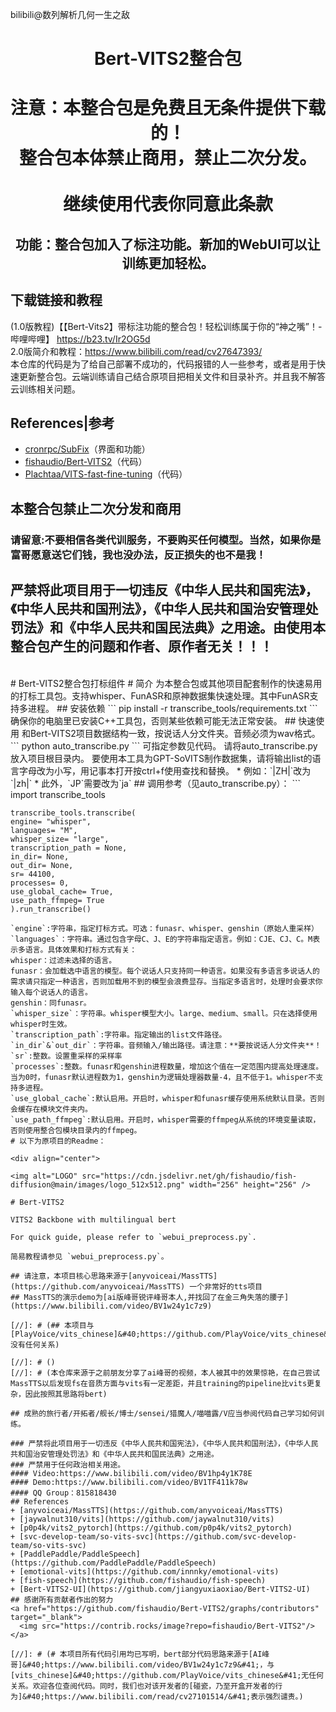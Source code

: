 bilibili@数列解析几何一生之敌
<div align="center">

# Bert-VITS2整合包
# 注意：本整合包是免费且无条件提供下载的！<br>整合包本体禁止商用，禁止二次分发。<br><br>继续使用代表你同意此条款
## 功能：整合包加入了标注功能。新加的WebUI可以让训练更加轻松。
<div align="left">

## 下载链接和教程
(1.0版教程)【【Bert-Vits2】带标注功能的整合包！轻松训练属于你的“神之嘴”！-哔哩哔哩】 https://b23.tv/Ir2OG5d   
2.0版简介和教程：https://www.bilibili.com/read/cv27647393/  
本仓库的代码是为了给自己部署不成功的，代码报错的人一些参考，或者是用于快速更新整合包。云端训练请自己结合原项目把相关文件和目录补齐。并且我不解答云训练相关问题。
## References|参考
+ [cronrpc/SubFix](https://github.com/cronrpc/SubFix)（界面和功能）
+ [fishaudio/Bert-VITS2](https://github.com/fishaudio/Bert-VITS2)（代码）
+ [Plachtaa/VITS-fast-fine-tuning](https://github.com/Plachtaa/VITS-fast-fine-tuning)（代码）
## 本整合包禁止二次分发和商用<br>
### 请留意:不要相信各类代训服务，不要购买任何模型。当然，如果你是富哥愿意送它们钱，我也没办法，反正损失的也不是我！

## 严禁将此项目用于一切违反《中华人民共和国宪法》，《中华人民共和国刑法》，《中华人民共和国治安管理处罚法》和《中华人民共和国民法典》之用途。由使用本整合包产生的问题和作者、原作者无关！！！
<br>
# Bert-VITS2整合包打标组件
# 简介
为本整合包或其他项目配套制作的快速易用的打标工具包。支持whisper、FunASR和原神数据集快速处理。其中FunASR支持多进程。
## 安装依赖
```
pip install -r transcribe_tools/requirements.txt
```
确保你的电脑里已安装C++工具包，否则某些依赖可能无法正常安装。
## 快速使用
和Bert-VITS2项目数据结构一致，按说话人分文件夹。音频必须为wav格式。
```
python auto_transcribe.py
```
可指定参数见代码。  
请将auto_transcribe.py放入项目根目录内。  
要使用本工具为GPT-SoVITS制作数据集，请将输出list的语言字母改为小写，用记事本打开按ctrl+f使用查找和替换。  
* 例如：`|ZH|`改为`|zh|`
* 此外，`JP`需要改为`ja`
## 调用参考（见auto_transcribe.py）：
```
    import transcribe_tools

    transcribe_tools.transcribe(
    engine= "whisper", 
    languages= "M",
    whisper_size= "large",
    transcription_path = None,
    in_dir= None,
    out_dir= None,
    sr= 44100,
    processes= 0,
    use_global_cache= True,
    use_path_ffmpeg= True
    ).run_transcribe()
```
`engine`:字符串，指定打标方式。可选：funasr、whisper、genshin（原始人重采样）  
`languages`：字符串。通过包含字母C、J、E的字符串指定语言。例如：CJE、CJ、C。M表示多语言。具体效果和打标方式有关：  
whisper：过滤未选择的语言。  
funasr：会加载选中语言的模型。每个说话人只支持同一种语言。如果没有多语言多说话人的需求请只指定一种语言，否则加载用不到的模型会浪费显存。当指定多语言时，处理时会要求你输入每个说话人的语言。
genshin：同funasr。  
`whisper_size`：字符串。whisper模型大小。large、medium、small。只在选择使用whisper时生效。  
`transcription_path`:字符串。指定输出的list文件路径。  
`in_dir`&`out_dir`：字符串。音频输入/输出路径。请注意：**要按说话人分文件夹**！  
`sr`:整数。设置重采样的采样率  
`processes`:整数。funasr和genshin进程数量，增加这个值在一定范围内提高处理速度。当为0时，funasr默认进程数为1，genshin为逻辑处理器数量-4，且不低于1。whisper不支持多进程。  
`use_global_cache`:默认启用。开启时，whisper和funasr缓存使用系统默认目录。否则会缓存在模块文件夹内。  
`use_path_ffmpeg`:默认启用。开启时，whisper需要的ffmpeg从系统的环境变量读取，否则使用整合包模块目录内的ffmpeg。
# 以下为原项目的Readme：     

<div align="center">

<img alt="LOGO" src="https://cdn.jsdelivr.net/gh/fishaudio/fish-diffusion@main/images/logo_512x512.png" width="256" height="256" />

# Bert-VITS2

VITS2 Backbone with multilingual bert

For quick guide, please refer to `webui_preprocess.py`.

简易教程请参见 `webui_preprocess.py`。

## 请注意，本项目核心思路来源于[anyvoiceai/MassTTS](https://github.com/anyvoiceai/MassTTS) 一个非常好的tts项目
## MassTTS的演示demo为[ai版峰哥锐评峰哥本人,并找回了在金三角失落的腰子](https://www.bilibili.com/video/BV1w24y1c7z9)

[//]: # (## 本项目与[PlayVoice/vits_chinese]&#40;https://github.com/PlayVoice/vits_chinese&#41; 没有任何关系)

[//]: # ()
[//]: # (本仓库来源于之前朋友分享了ai峰哥的视频，本人被其中的效果惊艳，在自己尝试MassTTS以后发现fs在音质方面与vits有一定差距，并且training的pipeline比vits更复杂，因此按照其思路将bert)

## 成熟的旅行者/开拓者/舰长/博士/sensei/猎魔人/喵喵露/V应当参阅代码自己学习如何训练。

### 严禁将此项目用于一切违反《中华人民共和国宪法》，《中华人民共和国刑法》，《中华人民共和国治安管理处罚法》和《中华人民共和国民法典》之用途。
### 严禁用于任何政治相关用途。
#### Video:https://www.bilibili.com/video/BV1hp4y1K78E
#### Demo:https://www.bilibili.com/video/BV1TF411k78w
#### QQ Group：815818430
## References
+ [anyvoiceai/MassTTS](https://github.com/anyvoiceai/MassTTS)
+ [jaywalnut310/vits](https://github.com/jaywalnut310/vits)
+ [p0p4k/vits2_pytorch](https://github.com/p0p4k/vits2_pytorch)
+ [svc-develop-team/so-vits-svc](https://github.com/svc-develop-team/so-vits-svc)
+ [PaddlePaddle/PaddleSpeech](https://github.com/PaddlePaddle/PaddleSpeech)
+ [emotional-vits](https://github.com/innnky/emotional-vits)
+ [fish-speech](https://github.com/fishaudio/fish-speech)
+ [Bert-VITS2-UI](https://github.com/jiangyuxiaoxiao/Bert-VITS2-UI)
## 感谢所有贡献者作出的努力
<a href="https://github.com/fishaudio/Bert-VITS2/graphs/contributors" target="_blank">
  <img src="https://contrib.rocks/image?repo=fishaudio/Bert-VITS2"/>
</a>

[//]: # (# 本项目所有代码引用均已写明，bert部分代码思路来源于[AI峰哥]&#40;https://www.bilibili.com/video/BV1w24y1c7z9&#41;，与[vits_chinese]&#40;https://github.com/PlayVoice/vits_chinese&#41;无任何关系。欢迎各位查阅代码。同时，我们也对该开发者的[碰瓷，乃至开盒开发者的行为]&#40;https://www.bilibili.com/read/cv27101514/&#41;表示强烈谴责。)
